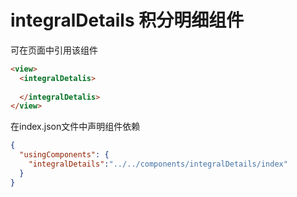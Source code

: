 # integralDetails 积分明细组件
可在页面中引用该组件

```html
<view>
  <integralDetalis>
    
  </integralDetalis>
</view>

```

在index.json文件中声明组件依赖
```json
{
  "usingComponents": {
    "integralDetails":"../../components/integralDetails/index"
  }
}

```